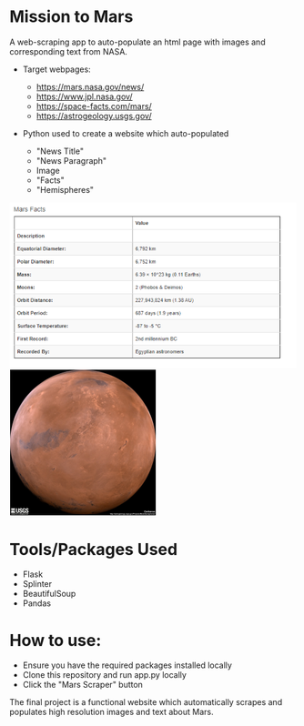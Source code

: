 # Mission to Mars

A web-scraping app to auto-populate an html page with images and corresponding text from NASA.

* Target webpages: 
    * https://mars.nasa.gov/news/
    * https://www.jpl.nasa.gov/
    * https://space-facts.com/mars/
    * https://astrogeology.usgs.gov/

* Python used to create a website which auto-populated
    * "News Title"
    * "News Paragraph"
    * Image
    * "Facts"
    * "Hemispheres"
    
    
![table](./static/images/mars_facts.png)
![mars](./static/images/mars.png)

# Tools/Packages Used
* Flask
* Splinter
* BeautifulSoup
* Pandas



# How to use: 
* Ensure you have the required packages installed locally
* Clone this repository and run app.py locally
* Click the "Mars Scraper" button

The final project is a functional website which automatically scrapes and populates high resolution images and text about Mars. 

